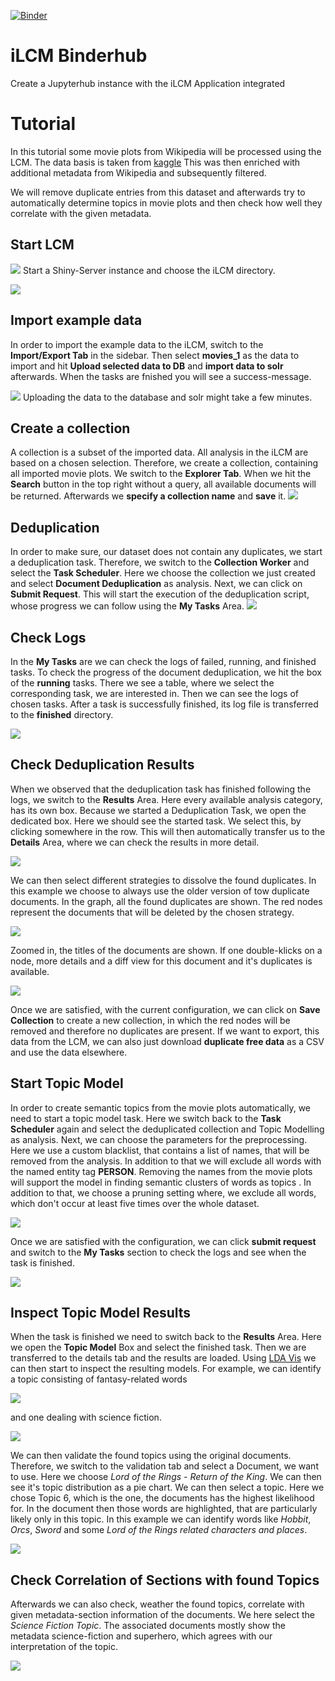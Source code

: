 [![Binder](https://notebooks.gesis.org/binder/badge_logo.svg)](https://notebooks.gesis.org/binder/v2/gh/ChristianKahmann/LCM_Binderhub)

# iLCM Binderhub
Create a Jupyterhub instance with the iLCM Application integrated


# Tutorial

In this tutorial some movie plots from Wikipedia will be processed using the LCM.
The data basis is taken from [kaggle](https://www.kaggle.com/jrobischon/wikipedia-movie-plots)
This was then enriched with additional metadata from Wikipedia and subsequently filtered.

We will remove duplicate entries from this dataset and afterwards try to automatically determine topics in movie plots and then check how well they correlate with the given metadata.

## Start LCM

![](Example_Data/Screenshots/start_ilcm.png?raw=true)
Start a Shiny-Server instance and choose the iLCM directory.

![](Example_Data/Screenshots/start_ilcm2.png?raw=true)

## Import example data
In order to import the example data to the iLCM, switch to the **Import/Export Tab** in the sidebar. Then select **movies_1** as the data to import and hit **Upload selected data to DB** and **import data to solr** afterwards. When the tasks are fnished you will see a success-message.

![](Example_Data/Screenshots/import_movies.png?raw=true)
Uploading the data to the database and solr might take a few minutes.

## Create a collection
A collection is a subset of the imported data. All analysis in the iLCM are based on a chosen selection. Therefore, we create a collection, containing all imported movie plots. We switch to the **Explorer Tab**. When we hit the **Search** button in the top right without a query, all available documents will be returned. Afterwards we **specify a collection name** and **save** it. 
![](Example_Data/Screenshots/create_collection.png?raw=true)

## Deduplication
In order to make sure, our dataset does not contain any duplicates, we start a deduplication task. Therefore, we switch to the **Collection Worker** and select the **Task Scheduler**. Here we choose the collection we just created and select **Document Deduplication** as analysis. Next, we can click on **Submit Request**. This will start the execution of the deduplication script, whose progress we can follow using the **My Tasks** Area.
![](Example_Data/Screenshots/start_deduplication_task.png?raw=true)

## Check Logs
In the **My Tasks** are we can check the logs of failed, running, and finished tasks. To check the progress of the document deduplication, we hit the box of the **running** tasks. There we see a table, where we select the corresponding task, we are interested in. Then we can see the logs of chosen tasks. After a task is successfully finished, its log file is transferred to the **finished** directory.

![](Example_Data/Screenshots/check_logs1.png?raw=true)

## Check Deduplication Results
When we observed that the deduplication task has finished following the logs, we switch to the **Results** Area. Here every available analysis category, has its own box. Because we started a Deduplication Task, we open the dedicated box. Here we should see the started task. We select this, by clicking somewhere in the row. This will then automatically transfer us to the **Details** Area, where we can check the results in more detail. 
  
![](Example_Data/Screenshots/open_deduplication_results.png?raw=true)


We can then select different strategies to dissolve the found duplicates. In this example we choose to always use the older version of tow duplicate documents. In the graph, all the found duplicates are shown. The red nodes represent the documents that will be deleted by the chosen strategy.

![](Example_Data/Screenshots/deduplication.png?raw=true)

Zoomed in, the titles of the documents are shown. If one double-klicks on a node, more details and a diff view for this document and it's duplicates is available. 

![](Example_Data/Screenshots/deduplication2.png?raw=true)


Once we are satisfied, with the current configuration, we can click on **Save Collection** to create a new collection, in which the red nodes will be removed and therefore no duplicates are present. If we want to export, this data from the LCM, we can also just download **duplicate free data** as a CSV and use the data elsewhere.



## Start Topic Model

In order to create semantic topics from the movie plots automatically, we need to start a topic model task. Here we switch back to the **Task Scheduler** again and select the deduplicated collection and Topic Modelling as analysis. Next, we can choose the parameters for the preprocessing. Here we use a custom blacklist, that contains a list of names, that will be removed from the analysis. In addition to that we will exclude all words with the named entity tag **PERSON**. Removing the names from the movie plots will support the model in finding semantic clusters of words as topics . In addition to that, we choose a pruning setting where, we exclude all words, which don't occur at least five times over the whole dataset. 

![](Example_Data/Screenshots/start_topic_model.png?raw=true)

Once we are satisfied with the configuration, we can click **submit request** and switch to the **My Tasks** section to check the logs and see when the task is finished.

![](Example_Data/Screenshots/check_logs2.png?raw=true)


## Inspect Topic Model Results

When the task is finished we need to switch back to the **Results** Area. Here we open the **Topic Model** Box and select the finished task. Then we are transferred to the details tab and the results are loaded. Using [LDA Vis](https://github.com/cpsievert/LDAvis) we can then start to inspect the resulting models. For example, we can identify a topic consisting of fantasy-related words 

![](Example_Data/Screenshots/topic_model1.png?raw=true)

and one dealing with science fiction.

![](Example_Data/Screenshots/topic_model2.png?raw=true)


We can then validate the found topics using the original documents. Therefore, we switch to the validation tab and select a Document, we want to use. Here we choose *Lord of the Rings - Return of the King*. We can then see it's topic distribution as a pie chart. We can then select a topic. Here we chose Topic 6, which is the one, the documents has the highest likelihood for. In the document then those words are highlighted, that are particularly likely only in this topic. In this example we can identify words like *Hobbit*, *Orcs*, *Sword* and some *Lord of the Rings related characters and places*. 

![](Example_Data/Screenshots/topic_model4.png?raw=true)


## Check Correlation of Sections with found Topics

Afterwards we can also check, weather the found topics, correlate with given metadata-section information of the documents. 
We here select the *Science Fiction Topic*. The associated documents mostly show the metadata science-fiction  and superhero, which agrees with our interpretation of the topic.

![](Example_Data/Screenshots/topic_meta.png?raw=true)





